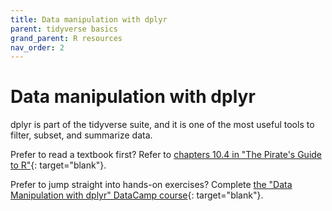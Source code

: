 ```yaml
---
title: Data manipulation with dplyr
parent: tidyverse basics
grand_parent: R resources
nav_order: 2
---
```


# Data manipulation with dplyr

dplyr is part of the tidyverse suite, and it is one of the most useful tools to filter, subset, and summarize data.

Prefer to read a textbook first? Refer to [chapters 10.4 in "The Pirate's Guide to R"](https://bookdown.org/ndphillips/YaRrr/dplyr.html){: target="blank"}.

Prefer to jump straight into hands-on exercises? Complete [the "Data Manipulation with dplyr" DataCamp course](https://learn.datacamp.com/courses/data-manipulation-with-dplyr){: target="blank"}.
